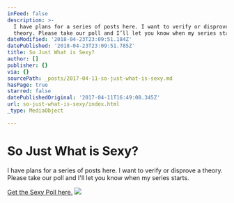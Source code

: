 ```yaml
---
inFeed: false
description: >-
  I have plans for a series of posts here. I want to verify or disprove a
  theory. Please take our poll and I’ll let you know when my series starts.
dateModified: '2018-04-23T23:09:51.184Z'
datePublished: '2018-04-23T23:09:51.785Z'
title: So Just What is Sexy?
author: []
publisher: {}
via: {}
sourcePath: _posts/2017-04-11-so-just-what-is-sexy.md
hasPage: true
starred: false
datePublishedOriginal: '2017-04-11T16:49:08.345Z'
url: so-just-what-is-sexy/index.html
_type: MediaObject

---
```

# So Just What is Sexy?

I have plans for a series of posts here. I want to verify or disprove a theory. Please take our poll and I'll let you know when my series starts.

[Get the Sexy Poll here.][0]
![](https://the-grid-user-content.s3-us-west-2.amazonaws.com/ff8fc0f6-5c5d-4a59-a5db-32e2e6b6125b.jpg)

[0]: https://docs.google.com/forms/d/e/1FAIpQLScg9xpuGYn9nGg_tyxB_hlsbhm_kB69Xeb9ZNhg3aGBHR5h-A/viewform?usp=sf_link